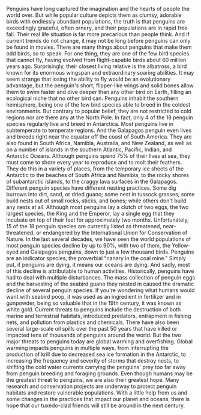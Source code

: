 
Penguins have long captured
the imagination and the hearts
of people the world over.
But while popular culture
depicts them as clumsy, adorable birds
with endlessly abundant populations,
the truth is that penguins are exceedingly graceful,
often ornery,
and their populations are in rapid free fall.
Their real life situation is far more precarious
than people think.
And if current trends do not change,
it may not be long
before penguins can only be found in movies.
There are many things about penguins
that make them odd birds, so to speak.
For one thing,
they are one of the few bird species that cannot fly,
having evolved from flight-capable birds
about 60 million years ago.
Surprisingly, their closest living relative
is the albatross,
a bird known for its enormous wingspan
and extraordinary soaring abilities.
It may seem strange
that losing the ability to fly
would be an evolutionary advantage,
but the penguin&#39;s short, flipper-like wings
and solid bones
allow them to swim faster and dive deeper
than any other bird on Earth,
filling an ecological niche that no other bird can.
Penguins inhabit the southern hemisphere,
being one of the few bird species
able to breed in the coldest environments.
But contrary to popular belief,
they are not restricted to cold regions
nor are there any at the North Pole.
In fact, only 4 of the 18 penguin species
regularly live and breed in Antarctica.
Most penguins live in subtemperate
to temperate regions.
And the Galapagos penguin even lives and breeds
right near the equator
off the coast of South America.
They are also found in South Africa,
Namibia,
Australia,
and New Zealand,
as well as on a number of islands
in the southern Atlantic,
Pacific,
Indian,
and Antarctic Oceans.
Although penguins spend 75% of their lives at sea,
they must come to shore every year
to reproduce and to molt their feathers.
They do this in a variety of places,
from the temporary ice sheets of the Antarctic
to the beaches of South Africa and Namibia,
to the rocky shores of subantarctic islands,
to the craggy lava surfaces in the Galapagos.
Different penguin species
have different nesting practices.
Some dig burrows into dirt, sand, or dried guano;
some nest in tussock grasses;
some build nests out of small rocks, sticks, and bones;
while others don&#39;t build any nests at all.
Although most penguins lay a clutch of two eggs,
the two largest species,
the King and the Emperor,
lay a single egg
that they incubate on top of their feet
for approximately two months.
Unfortunately, 15 of the 18 penguin species
are currently listed as threatened,
near-threatened,
or endangered
by the International Union for Conservation of Nature.
In the last several decades,
we have seen the world populations
of most penguin species decline
by up to 90%,
with two of them,
the Yellow-eyed and Galapagos penguins,
down to just a few thousand birds.
Penguins are an indicator species,
the proverbial &quot;canary in the coal mine.&quot;
Simply put, if penguins are dying,
it means our oceans are dying.
And sadly, most of this decline is attributable
to human activities.
Historically, penguins have had to deal
with multiple disturbances.
The mass collection of penguin eggs
and the harvesting
of the seabird guano they nested in
caused the dramatic decline
of several penguin species.
If you&#39;re wondering
what humans would want with seabird poop,
it was used as an ingredient
in fertilizer and in gunpowder,
being so valuable
that in the 19th century,
it was known as white gold.
Current threats to penguins include the destruction
of both marine and terrestrial habitats,
introduced predators,
entrapment in fishing nets,
and pollution from plastics and chemicals.
There have also been several large-scale oil spills
over the past 50 years
that have killed or impacted
tens of thousands of penguins around the world.
But the two major threats to penguins today
are global warming
and overfishing.
Global warming impacts penguins in multiple ways,
from interrupting the production of krill
due to decreased sea ice formation in the Antarctic,
to increasing the frequency
and severity of storms
that destroy nests,
to shifting the cold water currents
carrying the penguins&#39; prey too far away
from penguin breeding and foraging grounds.
Even though humans
may be the greatest threat to penguins,
we are also their greatest hope.
Many research and conservation projects
are underway to protect penguin habitats
and restore vulnerable populations.
With a little help from us
and some changes in the practices
that impact our planet and oceans,
there is hope that our tuxedo-clad friends
will still be around in the next century.
